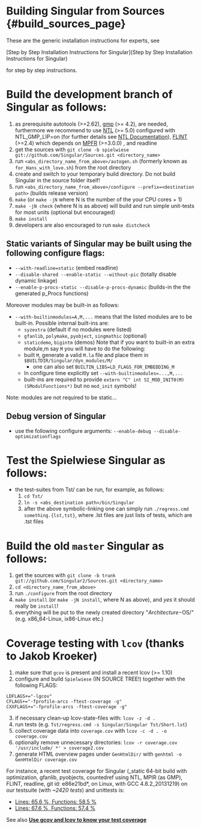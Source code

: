 Building Singular from Sources {#build_sources_page}
============================== 

These are the generic installation instructions for experts, see 

[Step by Step Installation Instructions for Singular](Step by Step Installation Instructions for Singular) 

for step by step instructions.

# Build the development branch of Singular as follows:

1. as prerequisite autotools (>=2.62), [gmp](http://ftp.gnu.org/gnu/gmp/) (>= 4.2), are needed, furthermore we recommend to use [NTL](http://www.shoup.net/ntl/) (>= 5.0) configured with NTL_GMP_LIP=on (for further details see [NTL Documentation](http://www.shoup.net/ntl/doc/tour-gmp.html)), [FLINT](http://www.flintlib.org/) (>=2.4) which depends on [MPFR](http://www.mpfr.org/mpfr-current/) (>=3.0.0)  , and readline 
2. get the sources with `git clone -b spielwiese git://github.com/Singular/Sources.git <directory_name>`
3. run `<abs_directory_name_from_above>/autogen.sh` (formerly known as `for_Hans_with_love.sh`) from the root directory
4. create and switch to your temporary build directory. Do not build Singular in the source folder itself!
5. run `<abs_directory_name_from_above>/configure --prefix=<destination path>` (builds release version)
6. `make` (or `make -jN` where N is the number of the your CPU cores + 1) 
7. `make -jN check` (where N is as above) will build and run simple unit-tests for most units (optional but encouraged)
8. `make install`
9. developers are also encouraged to run `make distcheck`

## Static variants of Singular may be built using the following configure flags:

* `--with-readline=static` (embed readline)
* `--disable-shared --enable-static --without-pic` (totally disable dynamic linkage)
* `--enable-p-procs-static --disable-p-procs-dynamic` (builds-in the the generated p_Procs functions)

Moreover modules may be built-in as follows:
* `--with-builtinmodules=A,M,...` means that the listed modules are to be built-in. Possible internal built-ins are:
  * `syzextra`  (default if no modules were listed)
  * `gfanlib`, `polymake`, `pyobject`, `singmathic` (optional)
  * `staticdemo`, `bigintm` (demos)
Note that if you want to built-in an extra module,m say `M` you will have to do the following:
  * built `M`, generate a valid `M.la` file and place them in `$BUILTDIR/Singular/dyn_modules/M/`
    * one can also set `BUILTIN_LIBS=LD_FLAGS_FOR_EMBEDDING_M`
  * In configure time explicitly set `--with-builtinmodules=...,M,...`
  * built-ins are required to provide `extern "C" int SI_MOD_INIT0(M)(SModulFunctions*)` but no `mod_init` symbols!

Note: modules are not required to be static...

## Debug version of Singular 

* use the following configure arguments: `--enable-debug --disable-optimizationflags`

# Test the Spielwiese Singular as follows:

* the test-suites from Tst/ can be run, for example, as follows:
  1. `cd Tst/`
  2. `ln -s <abs_destination path>/bin/Singular`
  3. after the above symbolic-linking one can simply run `./regress.cmd something.{lst,tst}`, where .lst files are just lists of tests, which are .tst files

# Build the old ```master``` Singular as follows:

1. get the sources with `git clone -b trunk git://github.com/Singular2/Sources.git <directory_name>`
2. `cd <directory_name_from_above>`
3. run `./configure` from the root directory
4. `make install` (or `make -jN install`, where N as above), and _yes_ it should really be `install`!
5. everything will be put to the newly created directory "$Architecture-$OS/" (e.g. x86_64-Linux, ix86-Linux etc.)

# Coverage testing with `lcov` (thanks to Jakob Kroeker)

1. make sure that `gcov` is present and install a recent lcov (>= 1.10) 
2. configure and build `Spielwiese` (IN SOURCE TREE!) together with the following FLAGS:
```
LDFLAGS+="-lgcov" 
CFLAGS+="-fprofile-arcs -ftest-coverage -g"
CXXFLAGS+="-fprofile-arcs -ftest-coverage -g"
```
3. if necessary clean-up lcov-state-files with: `lcov -z -d . `
4. run tests (e.g. `Tst/regress.cmd -s Singular/Singular Tst/Short.lst`)
5. collect coverage data into `coverage.cov` with `lcov -c -d . -o coverage.cov`
6. optionally remove unnecessary directories: `lcov -r coverage.cov '/usr/include/ *' > coverage2.cov`
7. generate HTML overview pages under `GenHtmlDir/` with `genhtml -o GenHtmlDir coverage.cov` 

For instance, a recent test coverage for Singular 
(_static 64-bit build with optimization, gfanlib, pyobjects, countedref using NTL, MPIR (as GMP), FLINT, readline, git id: e86e21bd*, on Linux, with GCC 4.8.2_20131219) 
on our testsuite (with _~2420 tests_) and unittests is:
* [Lines: 65.6 %, Functions: 58.5 %](http://www.mathematik.uni-kl.de/~motsak/lcov/)
* [Lines: 67.6 %, Functions: 57.4 %](http://www.mathematik.uni-kl.de/~motsak/lcov1/)


See also [**Use gcov and lcov to know your test coverage**](http://qiaomuf.wordpress.com/2011/05/26/use-gcov-and-lcov-to-know-your-test-coverage/)
